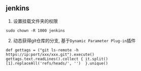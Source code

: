 ## jenkins
1. 设置挂载文件夹的权限
```shell
sudo chown -R 1000 jenkins
```
2. 动态获得git仓库的分支, 基于`Dynamic Parameter Plug-in`插件
```
def gettags = ("git ls-remote -h https://ip:port/xxx/xxx.git").execute()
gettags.text.readLines().collect { it.split()[1].replaceAll('refs/heads/', '')  }.unique()
```